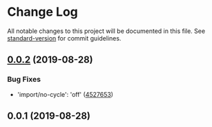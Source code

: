 # Change Log

All notable changes to this project will be documented in this file. See [standard-version](https://github.com/conventional-changelog/standard-version) for commit guidelines.

<a name="0.0.2"></a>
## [0.0.2](https://github.com/zhongzhi107/eslint-config-qunar-base/compare/v0.0.1...v0.0.2) (2019-08-28)


### Bug Fixes

* 'import/no-cycle': 'off' ([4527653](https://github.com/zhongzhi107/eslint-config-qunar-base/commit/4527653))



<a name="0.0.1"></a>
## 0.0.1 (2019-08-28)
